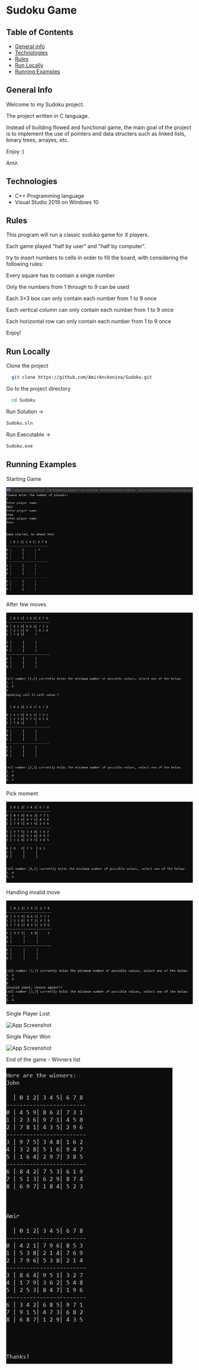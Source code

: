 

# Sudoku Game

## Table of Contents
* [General info](#general-info)
* [Technologies](#technologies)
* [Rules](#rules)
* [Run Locally](#run-locally)
* [Running Examples](#running-examples)

## General Info
Welcome to my Sudoku project.

The project written in C language.

Instead of building flowed and functional game, the main goal of the project is to implement the use of pointers and data structers such as linked lists, binary trees, arrayes, etc.

Enjoy :)

Amir.

## Technologies
- C++ Programming language 
- Visual Studio 2019 on Windows 10

## Rules
This program will run a classic soduko game for X players.

Each game played "half by user" and "half by computer".

try to insert numbers to cells in order to fill the board, with considering the following rules:

Every square has to contain a single number

Only the numbers from 1 through to 9 can be used

Each 3×3 box can only contain each number from 1 to 9 once

Each vertical column can only contain each number from 1 to 9 once

Each horizontal row can only contain each number from 1 to 9 once

Enjoy!

## Run Locally

Clone the project

```bash
  git clone https://github.com/AmirAnckonina/Sudoku.git
```

Go to the project directory

```bash
  cd Sudoku
```

Run Solution ->
```bash
Sudoku.sln
```

Run Executable ->
```bash
Sudoku.exe
```

## Running Examples

Starting Game

![App Screenshot](https://github.com/AmirAnckonina/Sudoku/blob/695153cf8b5d20b8737c6ffb892fb8631812c613/Screenshots/StartingGame.jpg)

After few moves

![App Screenshot](https://github.com/AmirAnckonina/Sudoku/blob/695153cf8b5d20b8737c6ffb892fb8631812c613/Screenshots/InGame.jpg)

Pick moment

![App Screenshot](https://github.com/AmirAnckonina/Sudoku/blob/695153cf8b5d20b8737c6ffb892fb8631812c613/Screenshots/PickMoment.jpg)

Handling invalid move

![App Screenshot](https://github.com/AmirAnckonina/Sudoku/blob/695153cf8b5d20b8737c6ffb892fb8631812c613/Screenshots/InvalidInput.jpg)

Single Player Lost

![App Screenshot](https://github.com/AmirAnckonina/Sudoku/blob/695153cf8b5d20b8737c6ffb892fb8631812c613/Screenshots/PlayerLose.jpg)

Single Player Won

![App Screenshot](https://github.com/AmirAnckonina/Sudoku/blob/695153cf8b5d20b8737c6ffb892fb8631812c613/Screenshots/PlayerWon.jpg)

End of the game - Winners list

![App Screenshot](https://github.com/AmirAnckonina/Sudoku/blob/695153cf8b5d20b8737c6ffb892fb8631812c613/Screenshots/WinnersList.jpg)